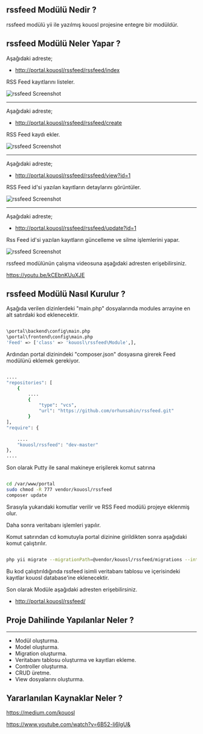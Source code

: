 ## rssfeed Modülü Nedir ?

rssfeed modülü yii ile yazılmış kouosl projesine entegre bir modüldür.

## rssfeed Modülü Neler Yapar ?

Aşağıdaki adreste;



- http://portal.kouosl/rssfeed/rssfeed/index



RSS Feed kayıtlarını listeler.

![rssfeed Screenshot](https://image.ibb.co/exd06T/ndex.png)

------------

Aşağıdaki adreste;


- http://portal.kouosl/rssfeed/rssfeed/create



RSS Feed kaydı ekler.

![rssfeed Screenshot](https://image.ibb.co/nJFDRT/nsert.png)

------------

Aşağıdaki adreste;



- http://portal.kouosl/rssfeed/rssfeed/view?id=1



RSS Feed id'si yazılan kayıtların detaylarını görüntüler.

![rssfeed Screenshot](https://image.ibb.co/m6Q2Lo/Detail.png)

------------

Aşağıdaki adreste;



- http://portal.kouosl/rssfeed/rssfeed/update?id=1



Rss Feed id'si yazılan kayıtların güncelleme ve silme işlemlerini yapar.

![rssfeed Screenshot](https://image.ibb.co/dEMyt8/update.png)


rssfeed modülünün çalışma videosuna aşağıdaki adresten erişebilirsiniz.


https://youtu.be/kCEbnKUuXJE


## rssfeed Modülü Nasıl Kurulur ?

Aşağıda verilen dizinlerdeki "main.php" dosyalarında modules arrayine en alt satırdaki kod eklenecektir.

```bash

\portal\backend\config\main.php
\portal\frontend\config\main.php
'Feed' => ['class' => 'kouosl\rssfeed\Module',],

```

Ardından portal dizinindeki "composer.json" dosyasına girerek Feed modülünü eklemek gerekiyor.

```bash

....
"repositories": [
    {
        ....
        {
            "type": "vcs",
            "url": "https://github.com/orhunsahin/rssfeed.git"
        }
],
"require": {
     
    ....   
    "kouosl/rssfeed": "dev-master"
},
....

```

Son olarak Putty ile sanal makineye erişilerek komut satırına
```bash

cd /var/www/portal
sudo chmod -R 777 vendor/kouosl/rssfeed
composer update

```

Sırasıyla yukarıdaki komutlar verilir ve RSS Feed modülü projeye eklenmiş olur.

Daha sonra veritabanı işlemleri yapılır.

Komut satırından cd komutuyla portal dizinine girildikten sonra aşağıdaki komut çalıştırılır.

```bash

php yii migrate --migrationPath=@vendor/kouosl/rssfeed/migrations --interactive=0

```

Bu kod çalıştırıldığında rssfeed isimli veritabanı tablosu ve içerisindeki kayıtlar kouosl database'ine eklenecektir.

Son olarak Modüle aşağıdaki adresten erişebilirsiniz.



- http://portal.kouosl/rssfeed/


## Proje Dahilinde Yapılanlar Neler ?
------------

- Modül oluşturma.
- Model oluşturma.
- Migration oluşturma.
- Veritabanı tablosu oluşturma ve kayıtları ekleme.
- Controller oluşturma.
- CRUD üretme.
- View dosyalarını oluşturma.

## Yararlanılan Kaynaklar Neler ?

https://medium.com/kouosl

https://www.youtube.com/watch?v=6B52-li6IgU&
